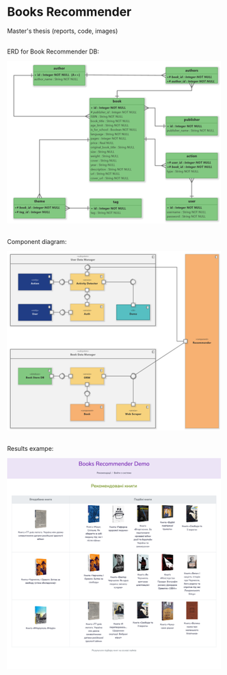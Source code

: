 # Books Recommender
Master's thesis (reports, code, images)
<br>
<br>
<p>ERD for Book Recommender DB:</p>
<img src="https://github.com/alinaHinzhulBSNU/Books-Recommender/blob/main/images/ERD.png" width="500px">
<br>
<br>
<p>Component diagram:</p>
<img src="https://github.com/alinaHinzhulBSNU/Books-Recommender/blob/main/images/ComponentDiagram.png" width="500px">
<br>
<br>
<p>Results exampe:</p>
<img src="https://github.com/alinaHinzhulBSNU/Books-Recommender/blob/main/images/recommendations.png" width="500px">

